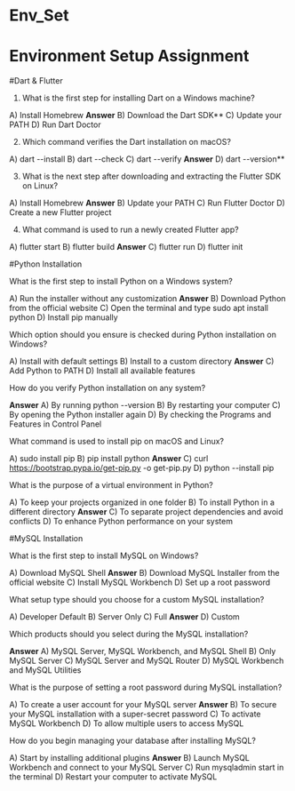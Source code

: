 # Env_Set

# Environment Setup Assignment

#Dart & Flutter

1. What is the first step for installing Dart on a Windows machine?

A) Install Homebrew
**Answer** B) Download the Dart SDK**
C) Update your PATH
D) Run Dart Doctor


2. Which command verifies the Dart installation on macOS?

A) dart --install
B) dart --check
C) dart --verify
**Answer** D) dart --version**


3. What is the next step after downloading and extracting the Flutter SDK on Linux?

A) Install Homebrew
**Answer** B) Update your PATH
C) Run Flutter Doctor
D) Create a new Flutter project


4. What command is used to run a newly created Flutter app?

A) flutter start
B) flutter build
**Answer** C) flutter run
D) flutter init


#Python Installation

What is the first step to install Python on a Windows system?

A) Run the installer without any customization
**Answer** B) Download Python from the official website
C) Open the terminal and type sudo apt install python
D) Install pip manually

Which option should you ensure is checked during Python installation on Windows?

A) Install with default settings
B) Install to a custom directory
**Answer** C) Add Python to PATH
D) Install all available features

How do you verify Python installation on any system?

**Answer** A) By running python --version
B) By restarting your computer
C) By opening the Python installer again
D) By checking the Programs and Features in Control Panel

What command is used to install pip on macOS and Linux?

A) sudo install pip
B) pip install python
**Answer** C) curl https://bootstrap.pypa.io/get-pip.py -o get-pip.py
D) python --install pip

What is the purpose of a virtual environment in Python?

A) To keep your projects organized in one folder
B) To install Python in a different directory
**Answer** C) To separate project dependencies and avoid conflicts
D) To enhance Python performance on your system

#MySQL Installation

What is the first step to install MySQL on Windows?

A) Download MySQL Shell
**Answer** B) Download MySQL Installer from the official website
C) Install MySQL Workbench
D) Set up a root password

What setup type should you choose for a custom MySQL installation?

A) Developer Default
B) Server Only
C) Full
**Answer** D) Custom

Which products should you select during the MySQL installation?

**Answer** A) MySQL Server, MySQL Workbench, and MySQL Shell
B) Only MySQL Server
C) MySQL Server and MySQL Router
D) MySQL Workbench and MySQL Utilities

What is the purpose of setting a root password during MySQL installation?

A) To create a user account for your MySQL server
 **Answer** B) To secure your MySQL installation with a super-secret password
C) To activate MySQL Workbench
D) To allow multiple users to access MySQL

How do you begin managing your database after installing MySQL?

A) Start by installing additional plugins
**Answer** B) Launch MySQL Workbench and connect to your MySQL Server
C) Run mysqladmin start in the terminal
D) Restart your computer to activate MySQL
